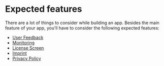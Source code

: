 # Expected features

There are a lot of things to consider while building an app.
Besides the main feature of your app,
you'll have to consider the following expected features:

- [User Feedback](user_feedback.md)
- [Monitoring](monitoring.md)
- [License Screen](licenses.md)
- [Imprint](imprint.md)
- [Privacy Policy](privacy_policy.md)
